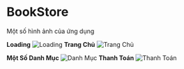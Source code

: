 # BookStore
Một số hình ảnh của ứng dụng

**Loading**
![Loading](https://github.com/akhoaaaa/BookStore/assets/133301816/566d2638-5693-42e0-93df-bba52c480418)
**Trang Chủ**
![Trang Chủ](https://github.com/akhoaaaa/BookStore/assets/133301816/396717b2-f230-4056-9538-7d6f076d68a4)

**Một Số Danh Mục**
![Danh Mục](https://github.com/akhoaaaa/BookStore/assets/133301816/6983245f-4ef4-4865-9323-d2be46e94cc0)
**Thanh Toán**
![Thanh Toán](https://github.com/akhoaaaa/BookStore/assets/133301816/6e92f6f4-f04a-42cc-8ac0-7b302adc6d73)
